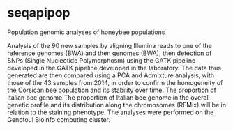 # seqapipop
Population genomic analyses of honeybee populations 
 
 
Analysis of the 90 new samples by aligning Illumina reads to one of the reference genomes (BWA) and then
genomes (BWA), then detection of SNPs (Single Nucleotide Polymorphosm) using the GATK pipeline developed in the
GATK pipeline developed in the laboratory. The data thus generated are then compared using a PCA
and Admixture analysis, with those of the 43 samples from 2014, in order to confirm the homogeneity
of the Corsican bee population and its stability over time. The proportion of Italian bee genome
The proportion of Italian bee genome in the overall genetic profile and its distribution along the chromosomes (RFMix) will be
in relation to the staining phenotype. The analyses were performed on the
Genotoul Bioinfo computing cluster.
